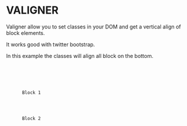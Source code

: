 <h1>VALIGNER</h1>

Valigner allow you to set classes in your DOM and get a vertical align of block elements.

It works good with twitter bootstrap.

In this example the classes will align all block on the bottom.
 
<code>
 <div class="container valigner valigner-bottom">
    <div class="col-sm-2">
      Block 1
    </div>
    <div class="col-sm-10">
      Block 2
    </div>
  </div>
</code>

